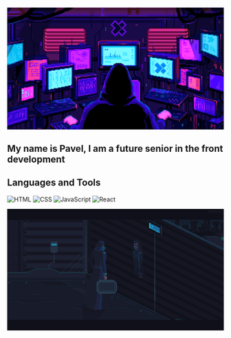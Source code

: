 [![Header](https://github.com/xxittacion/xxittacion/blob/main/assets/Header.gif)](https://github.com/xxittacion)

## My name is Pavel, I am a future senior in the front development

## Languages and Tools
![HTML](https://img.shields.io/badge/-HTML-blueviolet?style=for-the-badge&logo=HTML5)
![CSS](https://img.shields.io/badge/-CSS-blueviolet?style=for-the-badge&logo=CSS3)
![JavaScript](https://img.shields.io/badge/-JavaScript-blueviolet?style=for-the-badge&logo=JavaScript)
![React](https://img.shields.io/badge/-React-blueviolet?style=for-the-badge&logo=React)

[![Footer](https://github.com/xxittacion/xxittacion/blob/main/assets/Footer.gif)](https://github.com/xxittacion)